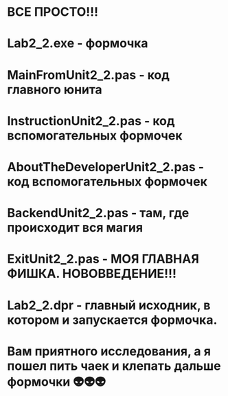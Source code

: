 # ВСЕ ПРОСТО!!!
#
# Lab2_2.exe - формочка
#
# MainFromUnit2_2.pas - код главного юнита
#
# InstructionUnit2_2.pas - код вспомогательных формочек
#
# AboutTheDeveloperUnit2_2.pas - код вспомогательных формочек
#
# BackendUnit2_2.pas - там, где происходит вся магия
#
# ExitUnit2_2.pas - МОЯ ГЛАВНАЯ ФИШКА. НОВОВВЕДЕНИЕ!!! 
#
# Lab2_2.dpr - главный исходник, в котором и запускается формочка.
#
# Вам приятного исследования, а я пошел пить чаек и клепать дальше формочки 👽👽👽


